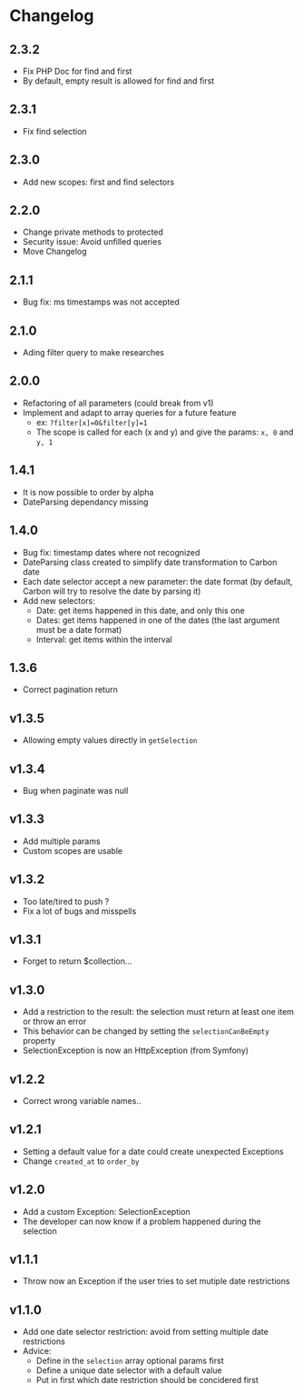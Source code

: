 # Changelog
## 2.3.2
- Fix PHP Doc for find and first
- By default, empty result is allowed for find and first 

## 2.3.1
- Fix find selection

## 2.3.0
- Add new scopes: first and find selectors

## 2.2.0
- Change private methods to protected
- Security issue: Avoid unfilled queries
- Move Changelog

## 2.1.1
- Bug fix: ms timestamps was not accepted

## 2.1.0
- Ading filter query to make researches

## 2.0.0
- Refactoring of all parameters (could break from v1)
- Implement and adapt to array queries for a future feature
    * ex: `?filter[x]=0&filter[y]=1`
    * The scope is called for each (x and y) and give the params: `x, 0` and `y, 1`

## 1.4.1
- It is now possible to order by alpha
- DateParsing dependancy missing

## 1.4.0
- Bug fix: timestamp dates where not recognized
- DateParsing class created to simplify date transformation to Carbon date
- Each date selector accept a new parameter: the date format (by default, Carbon will try to resolve the date by parsing it)
- Add new selectors:
    - Date: get items happened in this date, and only this one
    - Dates: get items happened in one of the dates (the last argument must be a date format)
    - Interval: get items within the interval

## 1.3.6
- Correct pagination return

## v1.3.5
- Allowing empty values directly in `getSelection`

## v1.3.4
- Bug when paginate was null

## v1.3.3
- Add multiple params
- Custom scopes are usable

## v1.3.2
- Too late/tired to push ?
- Fix a lot of bugs and misspells

## v1.3.1
- Forget to return $collection...

## v1.3.0
- Add a restriction to the result: the selection must return at least one item or throw an error
- This behavior can be changed by setting the `selectionCanBeEmpty` property
- SelectionException is now an HttpException (from Symfony)

## v1.2.2
- Correct wrong variable names..

## v1.2.1
- Setting a default value for a date could create unexpected Exceptions
- Change `created_at` to `order_by`

## v1.2.0
- Add a custom Exception: SelectionException
- The developer can now know if a problem happened during the selection

## v1.1.1
- Throw now an Exception if the user tries to set mutiple date restrictions

## v1.1.0
- Add one date selector restriction: avoid from setting multiple date restrictions
- Advice:
    * Define in the `selection` array optional params first
    * Define a unique date selector with a default value
    * Put in first which date restriction should be concidered first
